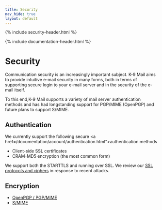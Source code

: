 ```yaml
---
title: Security 
nav_hide: true 
layout: default
---
```


{% include security-header.html %}

{% include documentation-header.html %}

# Security

Communication security is an increasingly important subject. K-9 Mail aims to provide intuitive e-mail security in many forms, 
both in terms of supporting secure login to your e-mail server and in the security of the e-mail itself.

To this end,K-9 Mail supports a variety of mail server authentication methods and has had longstanding support for PGP/MIME (OpenPGP) and future plans to support S/MIME.

## Authentication

We currently support the following secure <a href=/documentation/account/authentication.html">authentication</a> methods

* Client-side SSL certificates
* CRAM-MD5 encryption (the most common form)

We support both the STARTTLS and running over SSL. We review our <a href="/documentation/security/ssl.html">SSL protocols and ciphers</a> in response to recent attacks.

## Encryption

* [OpenPGP / PGP/MIME](/documentation/security/pgpmime.html)
* [S/MIME](/documentation/security/smime.html)
